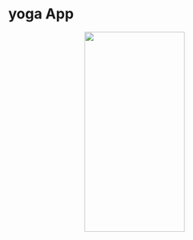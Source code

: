 # yoga App

<p align="center">
  <img src="https://user-images.githubusercontent.com/102517154/184293231-974981b2-a838-4193-90b8-e0819a6a3677.gif" width="200" height="400" />
</p>
